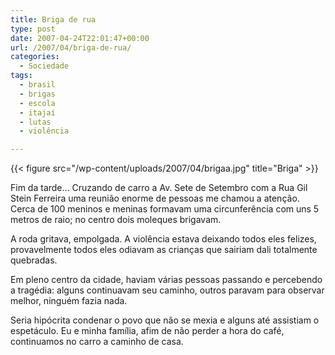 ```yaml
---
title: Briga de rua
type: post
date: 2007-04-24T22:01:47+00:00
url: /2007/04/briga-de-rua/
categories:
  - Sociedade
tags:
  - brasil
  - brigas
  - escola
  - itajaí
  - lutas
  - violência

---
```

{{< figure src="/wp-content/uploads/2007/04/brigaa.jpg" title="Briga" >}}

Fim da tarde… Cruzando de carro a Av. Sete de Setembro com a Rua Gil Stein Ferreira uma reunião enorme de pessoas me chamou a atenção. Cerca de 100 meninos e meninas formavam uma circunferência com uns 5 metros de raio; no centro dois moleques brigavam.

A roda gritava, empolgada. A violência estava deixando todos eles felizes, provavelmente todos eles odiavam as crianças que sairiam dali totalmente quebradas.

Em pleno centro da cidade, haviam várias pessoas passando e percebendo a tragédia: alguns continuavam seu caminho, outros paravam para observar melhor, ninguém fazia nada.

Seria hipócrita condenar o povo que não se mexia e alguns até assistiam o espetáculo. Eu e minha família, afim de não perder a hora do café, continuamos no carro a caminho de casa.

